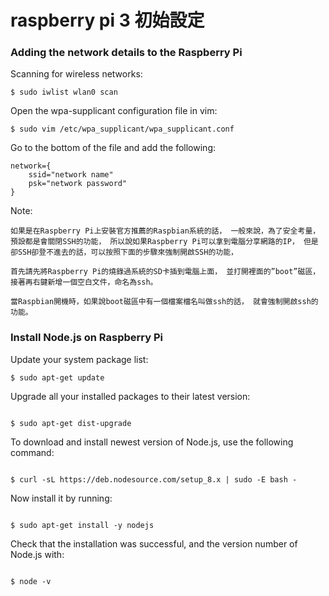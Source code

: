 # raspberry pi 3 初始設定

### Adding the network details to the Raspberry Pi

Scanning for wireless networks:

```
$ sudo iwlist wlan0 scan
```
Open the wpa-supplicant configuration file in vim:

```
$ sudo vim /etc/wpa_supplicant/wpa_supplicant.conf
```

Go to the bottom of the file and add the following:

```
network={
    ssid="network name"
    psk="network password"
}
```

Note:
```
如果是在Raspberry Pi上安裝官方推薦的Raspbian系統的話， 一般來說，為了安全考量，預設都是會關閉SSH的功能， 所以說如果Raspberry Pi可以拿到電腦分享網路的IP， 但是卻SSH卻登不進去的話，可以按照下面的步驟來強制開啟SSH的功能，

首先請先將Raspberry Pi的燒錄過系統的SD卡插到電腦上面， 並打開裡面的”boot”磁區，接著再右鍵新增一個空白文件，命名為ssh。

當Raspbian開機時，如果說boot磁區中有一個檔案檔名叫做ssh的話， 就會強制開啟ssh的功能。
```




### Install Node.js on Raspberry Pi

Update your system package list:

```
$ sudo apt-get update
```

Upgrade all your installed packages to their latest version:

```

$ sudo apt-get dist-upgrade

```

To download and install newest version of Node.js, use the following command:

```

$ curl -sL https://deb.nodesource.com/setup_8.x | sudo -E bash -

```

Now install it by running:

```

$ sudo apt-get install -y nodejs

```

Check that the installation was successful, and the version number of Node.js with:

```

$ node -v

```
